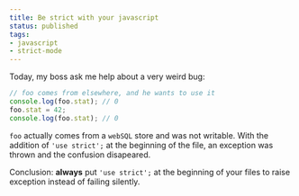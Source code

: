 ```yaml
---
title: Be strict with your javascript
status: published
tags:
- javascript
- strict-mode
---
```


Today, my boss ask me help about a very weird bug:

```javascript
// foo comes from elsewhere, and he wants to use it
console.log(foo.stat); // 0
foo.stat = 42;
console.log(foo.stat); // 0
```

`foo` actually comes from a `webSQL` store and was not writable. With the addition of `'use strict';` at the beginning of the file, an exception was thrown and the confusion disapeared.

Conclusion: **always** put `'use strict';` at the beginning of your files to raise exception instead of failing silently.